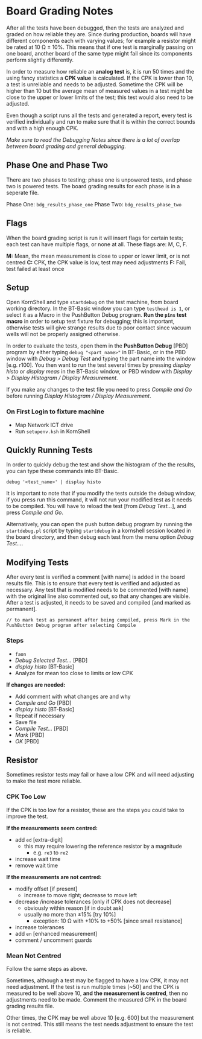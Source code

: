 # Board Grading Notes

After all the tests have been debugged, then the tests are analyzed and graded on how reliable they are. Since during production, boards will have different components each with varying values; for example a resistor might be rated at 10 Ω ± 10%. This means that if one test is marginally passing on one board, another board of the same type might fail since its components perform slightly differently.

In order to measure how reliable an **analog test** is, it is run 50 times and the using fancy statistics a **CPK value** is calculated. If the CPK is lower than 10, a test is unreliable and needs to be adjusted. Sometime the CPK will be higher than 10 but the average mean of measured values in a test might be close to the upper or lower limits of the test; this test would also need to be adjusted.

Even though a script runs all the tests and generated a report, every test is verified individually and run to make sure that it is within the correct bounds and with a high enough CPK.

_Make sure to read the Debugging Notes since there is a lot of overlap between board grading and general debugging._

## Phase One and Phase Two

There are two phases to testing; phase one is unpowered tests, and phase two is powered tests. The board grading results for each phase is in a seperate file.

Phase One: `bdg_results_phase_one`
Phase Two: `bdg_results_phase_two`

## Flags

When the board grading script is run it will insert flags for certain tests; each test can have multiple flags, or none at all. These flags are: M, C, F.

**M:** Mean, the mean measurement is close to upper or lower limit, or is not centred
**C:** CPK, the CPK value is low, test may need adjustments
**F:** Fail, test failed at least once

## Setup

Open KornShell and type `startdebug` on the test machine, from board working directory. In the BT-Basic window you can type `testhead is 1`, or select it as a Macro in the PushButton Debug program. **Run the `pins` test macro** in order to setup test fixture for debugging; this is important, otherwise tests will give strange results due to poor contact since vacuum wells will not be properly assigned otherwise.

In order to evaluate the tests, open them in the **PushButton Debug** [PBD] program by either typing `debug "<part_name>"` in BT-Basic, or in the PBD window with _Debug > Debug Test_ and typing the part name into the window [e.g. r100]. You then want to run the test several times by pressing _display histo_ or _display meas_ in the BT-Basic window, or PBD window with _Display > Display Histogram / Display Measurement_.

If you make any changes to the test file you need to press _Compile and Go_ before running _Display Histogram / Display Measurement_.

### On First Login to fixture machine

- Map Network ICT drive
- Run `setupenv.ksh` in KornShell

## Quickly Running Tests

In order to quickly debug the test and show the histogram of the the results, you can type these commands into BT-Basic.

`debug '<test_name>' | display histo`

It is important to note that if you modify the tests outside the debug window, if you press run this command, it will not run your modified test as it needs to be compiled. You will have to reload the test [from _Debug Test..._], and press _Compile and Go_.

Alternatively, you can open the push button debug program by running the `startdebug.pl` script by typing `startdebug` in a kornshell session located in the board directory, and then debug each test from the menu option _Debug Test..._.

## Modifying Tests

After every test is verified a comment [with name] is added in the board results file. This is to ensure that every test is verified and adjusted as necessary. Any test that is modified needs to be commented [with name] with the original line also commented out, so that any changes are visible. After a test is adjusted, it needs to be saved and compiled [and marked as permanent].

`// to mark test as permanent after being compiled, press Mark in the PushButton Debug program after selecting Compile`

### Steps

- `faon`
- _Debug Selected Test..._ [PBD]
- _display histo_          [BT-Basic]
- Analyze for mean too close to limits or low CPK

**If changes are needed:**

- Add comment with what changes are and why
- _Compile and Go_  [PBD]
- _display histo_   [BT-Basic]
- Repeat if necessary
- Save file
- _Compile Test..._ [PBD]
- _Mark_            [PBD]
- _OK_              [PBD]

## Resistor

Sometimes resistor tests may fail or have a low CPK and will need adjusting to make the test more reliable.

### CPK Too Low

If the CPK is too low for a resistor, these are the steps you could take to improve the test.

**If the measurements seem centred:**

- add `ed` [extra-digit]
  - this may require lowering the reference resistor by a magnitude
    - e.g. `re3` to `re2`
- increase wait time
- remove wait time

**If the measurements are not centred:**

- modify offset [if present]
  - increase to move right; decrease to move left
- decrease /increase tolerances [only if CPK does not decrease]
  - obviously within reason [if in doubt ask]
  - usually no more than ±15% [try 10%]
    - exception: 10 Ω with +10% to +50% [since small resistance]
- increase tolerances
- add `en` [enhanced measurement]
- comment / uncomment guards

### Mean Not Centred

Follow the same steps as above.

Sometimes, although a test may be flagged to have a low CPK, it may not need adjustment. If the test is run multiple times [~50] and the CPK is measured to be well above 10, **and the measurement is centred**, then no adjustments need to be made. Comment the measured CPK in the board grading results file.

Other times, the CPK may be well above 10 [e.g. 600] but the measurement is not centred. This still means the test needs adjustment to ensure the test is reliable.